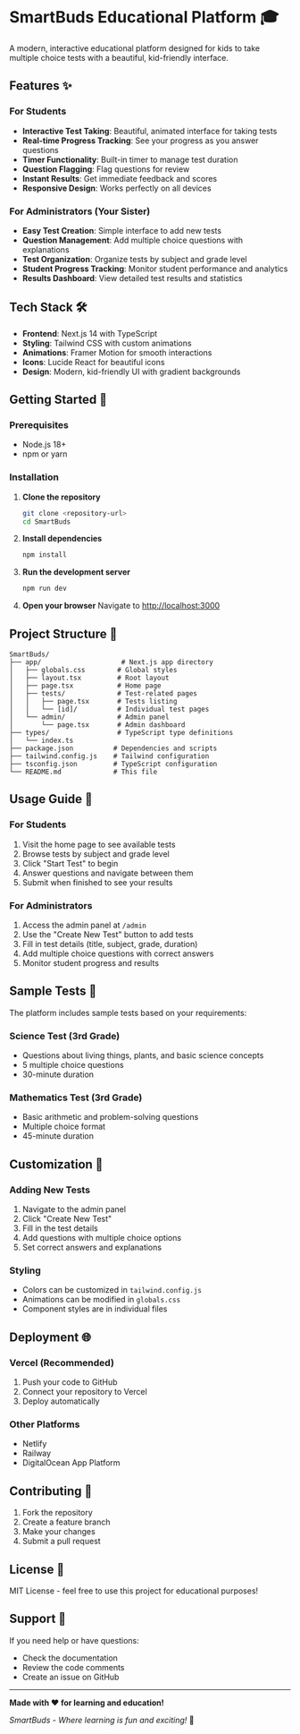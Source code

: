 # SmartBuds Educational Platform 🎓

A modern, interactive educational platform designed for kids to take multiple choice tests with a beautiful, kid-friendly interface.

## Features ✨

### For Students
- **Interactive Test Taking**: Beautiful, animated interface for taking tests
- **Real-time Progress Tracking**: See your progress as you answer questions
- **Timer Functionality**: Built-in timer to manage test duration
- **Question Flagging**: Flag questions for review
- **Instant Results**: Get immediate feedback and scores
- **Responsive Design**: Works perfectly on all devices

### For Administrators (Your Sister)
- **Easy Test Creation**: Simple interface to add new tests
- **Question Management**: Add multiple choice questions with explanations
- **Test Organization**: Organize tests by subject and grade level
- **Student Progress Tracking**: Monitor student performance and analytics
- **Results Dashboard**: View detailed test results and statistics

## Tech Stack 🛠️

- **Frontend**: Next.js 14 with TypeScript
- **Styling**: Tailwind CSS with custom animations
- **Animations**: Framer Motion for smooth interactions
- **Icons**: Lucide React for beautiful icons
- **Design**: Modern, kid-friendly UI with gradient backgrounds

## Getting Started 🚀

### Prerequisites
- Node.js 18+ 
- npm or yarn

### Installation

1. **Clone the repository**
   ```bash
   git clone <repository-url>
   cd SmartBuds
   ```

2. **Install dependencies**
   ```bash
   npm install
   ```

3. **Run the development server**
   ```bash
   npm run dev
   ```

4. **Open your browser**
   Navigate to [http://localhost:3000](http://localhost:3000)

## Project Structure 📁

```
SmartBuds/
├── app/                    # Next.js app directory
│   ├── globals.css        # Global styles
│   ├── layout.tsx         # Root layout
│   ├── page.tsx           # Home page
│   ├── tests/             # Test-related pages
│   │   ├── page.tsx       # Tests listing
│   │   └── [id]/          # Individual test pages
│   └── admin/             # Admin panel
│       └── page.tsx       # Admin dashboard
├── types/                 # TypeScript type definitions
│   └── index.ts
├── package.json          # Dependencies and scripts
├── tailwind.config.js    # Tailwind configuration
├── tsconfig.json         # TypeScript configuration
└── README.md             # This file
```

## Usage Guide 📖

### For Students
1. Visit the home page to see available tests
2. Browse tests by subject and grade level
3. Click "Start Test" to begin
4. Answer questions and navigate between them
5. Submit when finished to see your results

### For Administrators
1. Access the admin panel at `/admin`
2. Use the "Create New Test" button to add tests
3. Fill in test details (title, subject, grade, duration)
4. Add multiple choice questions with correct answers
5. Monitor student progress and results

## Sample Tests 📝

The platform includes sample tests based on your requirements:

### Science Test (3rd Grade)
- Questions about living things, plants, and basic science concepts
- 5 multiple choice questions
- 30-minute duration

### Mathematics Test (3rd Grade)
- Basic arithmetic and problem-solving questions
- Multiple choice format
- 45-minute duration

## Customization 🎨

### Adding New Tests
1. Navigate to the admin panel
2. Click "Create New Test"
3. Fill in the test details
4. Add questions with multiple choice options
5. Set correct answers and explanations

### Styling
- Colors can be customized in `tailwind.config.js`
- Animations can be modified in `globals.css`
- Component styles are in individual files

## Deployment 🌐

### Vercel (Recommended)
1. Push your code to GitHub
2. Connect your repository to Vercel
3. Deploy automatically

### Other Platforms
- Netlify
- Railway
- DigitalOcean App Platform

## Contributing 🤝

1. Fork the repository
2. Create a feature branch
3. Make your changes
4. Submit a pull request

## License 📄

MIT License - feel free to use this project for educational purposes!

## Support 💬

If you need help or have questions:
- Check the documentation
- Review the code comments
- Create an issue on GitHub

---

**Made with ❤️ for learning and education!**

*SmartBuds - Where learning is fun and exciting!* 🌟 